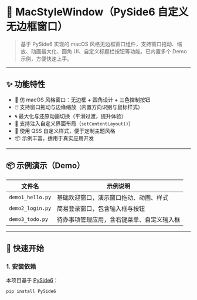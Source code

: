 # 🍎 MacStyleWindow（PySide6 自定义无边框窗口）

> 基于 PySide6 实现的 macOS 风格无边框窗口组件，支持窗口拖动、缩放、动画最大化、圆角 UI、自定义标题栏按钮等功能。已内置多个 Demo 示例，方便快速上手。

---

## ✨ 功能特性

- 🍏 仿 macOS 风格窗口：无边框 + 圆角设计 + 三色控制按钮
- 🖱️ 支持窗口拖动与边缘缩放（内置方向识别与鼠标样式）
- 🌀 最大化与还原动画切换（平滑过渡，提升体验）
- 🧱 支持注入自定义界面布局（`setContentLayout()`）
- 🧼 使用 QSS 自定义样式，便于定制主题风格
- 📦 示例丰富，适用于真实应用开发

---

## 📦 示例演示（Demo）

| 文件名      | 示例说明                      |
|-------------|-------------------------------|
| `demo1_hello.py`  | 基础欢迎窗口，演示窗口拖动、动画、样式 |
| `demo2_login.py`  | 简易登录窗口，包含输入框与按钮          |
| `demo3_todo.py`   | 待办事项管理应用，含右键菜单、自定义输入框 |

---

## 🚀 快速开始

### 1. 安装依赖

本项目基于 [PySide6](https://doc.qt.io/qtforpython/)：

```bash
pip install PySide6
